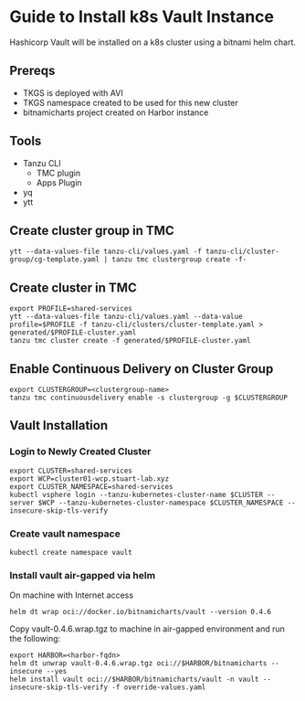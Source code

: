# Guide to Install k8s Vault Instance
Hashicorp Vault will be installed on a k8s cluster using a bitnami helm chart.

## Prereqs
* TKGS is deployed with AVI
* TKGS namespace created to be used for this new cluster
* bitnamicharts project created on Harbor instance

## Tools
* Tanzu CLI
    * TMC plugin
    * Apps Plugin
* yq
* ytt

## Create cluster group in TMC
```
ytt --data-values-file tanzu-cli/values.yaml -f tanzu-cli/cluster-group/cg-template.yaml | tanzu tmc clustergroup create -f-
```

## Create cluster in TMC
```
export PROFILE=shared-services
ytt --data-values-file tanzu-cli/values.yaml --data-value profile=$PROFILE -f tanzu-cli/clusters/cluster-template.yaml > generated/$PROFILE-cluster.yaml
tanzu tmc cluster create -f generated/$PROFILE-cluster.yaml
```

## Enable Continuous Delivery on Cluster Group

```
export CLUSTERGROUP=<clustergroup-name>
tanzu tmc continuousdelivery enable -s clustergroup -g $CLUSTERGROUP
```

## Vault Installation
### Login to Newly Created Cluster
```
export CLUSTER=shared-services
export WCP=cluster01-wcp.stuart-lab.xyz
export CLUSTER_NAMESPACE=shared-services
kubectl vsphere login --tanzu-kubernetes-cluster-name $CLUSTER --server $WCP --tanzu-kubernetes-cluster-namespace $CLUSTER_NAMESPACE --insecure-skip-tls-verify
```

### Create vault namespace
```
kubectl create namespace vault
```

### Install vault air-gapped via helm
On machine with Internet access
```
helm dt wrap oci://docker.io/bitnamicharts/vault --version 0.4.6
```

Copy vault-0.4.6.wrap.tgz to machine in air-gapped environment and run the following:

```
export HARBOR=<harbor-fqdn>
helm dt unwrap vault-0.4.6.wrap.tgz oci://$HARBOR/bitnamicharts --insecure --yes
helm install vault oci://$HARBOR/bitnamicharts/vault -n vault --insecure-skip-tls-verify -f override-values.yaml
```